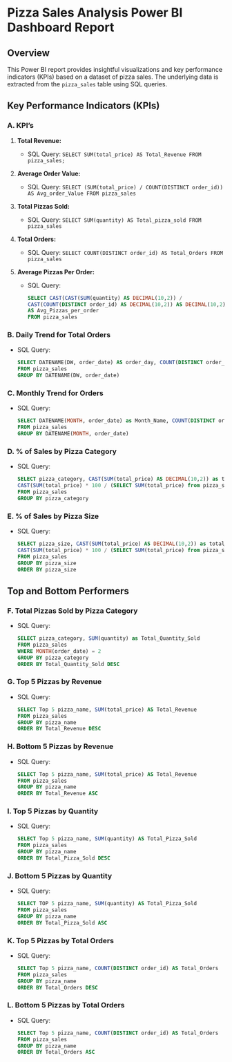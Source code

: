 # Pizza Sales Analysis Power BI Dashboard Report

## Overview

This Power BI report provides insightful visualizations and key performance indicators (KPIs) based on a dataset of pizza sales. The underlying data is extracted from the `pizza_sales` table using SQL queries.

## Key Performance Indicators (KPIs)

### A. KPI’s

1. **Total Revenue:**
   - SQL Query: `SELECT SUM(total_price) AS Total_Revenue FROM pizza_sales;`

2. **Average Order Value:**
   - SQL Query: `SELECT (SUM(total_price) / COUNT(DISTINCT order_id)) AS Avg_order_Value FROM pizza_sales`

3. **Total Pizzas Sold:**
   - SQL Query: `SELECT SUM(quantity) AS Total_pizza_sold FROM pizza_sales`

4. **Total Orders:**
   - SQL Query: `SELECT COUNT(DISTINCT order_id) AS Total_Orders FROM pizza_sales`

5. **Average Pizzas Per Order:**
   - SQL Query: 
     ```sql
     SELECT CAST(CAST(SUM(quantity) AS DECIMAL(10,2)) / 
     CAST(COUNT(DISTINCT order_id) AS DECIMAL(10,2)) AS DECIMAL(10,2))
     AS Avg_Pizzas_per_order
     FROM pizza_sales
     ```

### B. Daily Trend for Total Orders

   - SQL Query: 
     ```sql
     SELECT DATENAME(DW, order_date) AS order_day, COUNT(DISTINCT order_id) AS total_orders 
     FROM pizza_sales
     GROUP BY DATENAME(DW, order_date)
     ```



### C. Monthly Trend for Orders

   - SQL Query: 
     ```sql
     SELECT DATENAME(MONTH, order_date) as Month_Name, COUNT(DISTINCT order_id) as Total_Orders
     FROM pizza_sales
     GROUP BY DATENAME(MONTH, order_date)
     ```

 
### D. % of Sales by Pizza Category

   - SQL Query: 
     ```sql
     SELECT pizza_category, CAST(SUM(total_price) AS DECIMAL(10,2)) as total_revenue,
     CAST(SUM(total_price) * 100 / (SELECT SUM(total_price) from pizza_sales) AS DECIMAL(10,2)) AS PCT
     FROM pizza_sales
     GROUP BY pizza_category
     ```


### E. % of Sales by Pizza Size

   - SQL Query: 
     ```sql
     SELECT pizza_size, CAST(SUM(total_price) AS DECIMAL(10,2)) as total_revenue,
     CAST(SUM(total_price) * 100 / (SELECT SUM(total_price) from pizza_sales) AS DECIMAL(10,2)) AS PCT
     FROM pizza_sales
     GROUP BY pizza_size
     ORDER BY pizza_size
     ```


## Top and Bottom Performers

### F. Total Pizzas Sold by Pizza Category

   - SQL Query: 
     ```sql
     SELECT pizza_category, SUM(quantity) as Total_Quantity_Sold
     FROM pizza_sales
     WHERE MONTH(order_date) = 2
     GROUP BY pizza_category
     ORDER BY Total_Quantity_Sold DESC
     ```


### G. Top 5 Pizzas by Revenue

   - SQL Query: 
     ```sql
     SELECT Top 5 pizza_name, SUM(total_price) AS Total_Revenue
     FROM pizza_sales
     GROUP BY pizza_name
     ORDER BY Total_Revenue DESC
     ```

### H. Bottom 5 Pizzas by Revenue

   - SQL Query: 
     ```sql
     SELECT Top 5 pizza_name, SUM(total_price) AS Total_Revenue
     FROM pizza_sales
     GROUP BY pizza_name
     ORDER BY Total_Revenue ASC
     ```


### I. Top 5 Pizzas by Quantity

   - SQL Query: 
     ```sql
     SELECT Top 5 pizza_name, SUM(quantity) AS Total_Pizza_Sold
     FROM pizza_sales
     GROUP BY pizza_name
     ORDER BY Total_Pizza_Sold DESC
     ```


### J. Bottom 5 Pizzas by Quantity

   - SQL Query: 
     ```sql
     SELECT TOP 5 pizza_name, SUM(quantity) AS Total_Pizza_Sold
     FROM pizza_sales
     GROUP BY pizza_name
     ORDER BY Total_Pizza_Sold ASC
     ```


### K. Top 5 Pizzas by Total Orders

   - SQL Query: 
     ```sql
     SELECT Top 5 pizza_name, COUNT(DISTINCT order_id) AS Total_Orders
     FROM pizza_sales
     GROUP BY pizza_name
     ORDER BY Total_Orders DESC
     ```

### L. Bottom 5 Pizzas by Total Orders

   - SQL Query: 
     ```sql
     SELECT Top 5 pizza_name, COUNT(DISTINCT order_id) AS Total_Orders
     FROM pizza_sales
     GROUP BY pizza_name
     ORDER BY Total_Orders ASC
     ```
